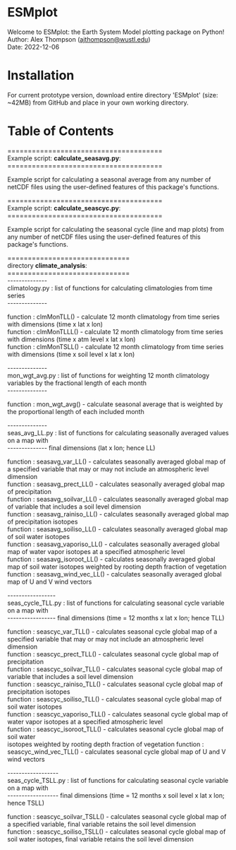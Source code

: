 # ESMplot

Welcome to ESMplot: the Earth System Model plotting package on Python! <br/>
Author: Alex Thompson (ajthompson@wustl.edu) <br/>
Date: 2022-12-06

# Installation
For current prototype version, download entire directory 'ESMplot' (size: ~42MB) from GitHub and place in your own working directory.

# Table of Contents

====================================== <br/>
Example script: **calculate_seasavg.py**: <br/>
====================================== <br/>

 Example script for calculating a seasonal average from any number of netCDF files using the
  user-defined features of this package's functions.


====================================== <br/>
Example script: **calculate_seascyc.py**: <br/>
====================================== <br/>

 Example script for calculating the seasonal cycle (line and map plots) from any number of
  netCDF files using the user-defined features of this package's functions. <br/>


============================== <br/>
directory **climate_analysis**: <br/>
============================== <br/>
 -------------- <br/>
 climatology.py : list of functions for calculating climatologies from time series <br/>
 -------------- <br/>

  function : clmMonTLL() - calculate 12 month climatology from time series with dimensions
                           (time x lat x lon) <br/>
  function : clmMonTLLL() - calculate 12 month climatology from time series with dimensions
                            (time x atm level x lat x lon) <br/>
  function : clmMonTSLL() - calculate 12 month climatology from time series with dimensions
                            (time x soil level x lat x lon) <br/>

 -------------- <br/>
 mon_wgt_avg.py : list of functions for weighting 12 month climatology variables by the fractional length of each month<br/>
 -------------- <br/>

  function : mon_wgt_avg() - calculate seasonal average that is weighted by the proportional
                             length of each included month <br/>

 -------------- <br/>
 seas_avg_LL.py : list of functions for calculating seasonally averaged values on a map with <br/>
 --------------   final dimensions (lat x lon; hence LL) <br/>

  function : seasavg_var_LL() - calculates seasonally averaged global map of a specified
                                variable that may or may not include an atmospheric level
                                dimension <br/>
  function : seasavg_prect_LL() - calculates seasonally averaged global map of precipitation <br/>
  function : seasavg_soilvar_LL() - calculates seasonally averaged global map of variable that
                                    includes a soil level dimension <br/>
  function : seasavg_rainiso_LL() - calculates seasonally averaged global map of precipitation
                                    isotopes <br/>
  function : seasavg_soiliso_LL() - calculates seasonally averaged global map of soil water
                                    isotopes <br/>
  function : seasavg_vaporiso_LL() - calculates seasonally averaged global map of water vapor
                                     isotopes at a specified atmospheric level <br/>
  function : seasavg_isoroot_LL() - calculates seasonally averaged global map of soil water
                                    isotopes weighted by rooting depth fraction of vegetation <br/>
  function : seasavg_wind_vec_LL() - calculates seasonally averaged global map of U and V wind
                                     vectors <br/>

 ----------------- <br/>
 seas_cycle_TLL.py : list of functions for calculating seasonal cycle variable on a map with <br/>
 -----------------   final dimensions (time = 12 months x lat x lon; hence TLL) <br/>

  function : seascyc_var_TLL() - calculates seasonal cycle global map of a specified variable
                                 that may or may not include an atmospheric level dimension <br/>
  function : seascyc_prect_TLL() - calculates seasonal cycle global map of precipitation <br/>
  function : seascyc_soilvar_TLL() - calculates seasonal cycle global map of variable that
                                     includes a soil level dimension <br/>
  function : seascyc_rainiso_TLL() - calculates seasonal cycle global map of precipitation
                                     isotopes <br/>
  function : seascyc_soiliso_TLL() - calculates seasonal cycle global map of soil water
                                     isotopes <br/>
  function : seascyc_vaporiso_TLL() - calculates seasonal cycle global map of water vapor
                                     isotopes at a specified atmospheric level <br/>
  function : seascyc_isoroot_TLL() - calculates seasonal cycle global map of soil water <br/>
                                     isotopes weighted by rooting depth fraction of vegetation
  function : seascyc_wind_vec_TLL() - calculates seasonal cycle global map of U and V wind
                                      vectors <br/>

 ------------------ <br/>
 seas_cycle_TSLL.py : list of functions for calculating seasonal cycle variable on a map with <br/>
 ------------------   final dimensions (time = 12 months x soil level x lat x lon; hence TSLL) <br/>

  function : seascyc_soilvar_TSLL() - calculates seasonal cycle global map of a specified variable,
                                      final variable retains the soil level dimension <br/>
  function : seascyc_soiliso_TSLL() - calculates seasonal cycle global map of soil water isotopes,
                                      final variable retains the soil level dimension <br/>
